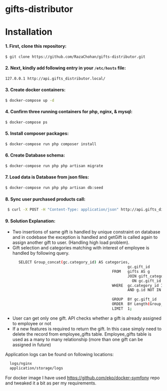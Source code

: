 # gifts-distributor

# Installation

####  1. First, clone this repository:

```bash
$ git clone https://github.com/RazaChohan/gifts-distributor.git
```

####  2. Next, kindly add following entry in your `/etc/hosts` file:

```bash
127.0.0.1 http://api.gifts_distributor.local/
```

####  3. Create docker containers:

```bash
$ docker-compose up -d
```

#### 4. Confirm three running containers for php, nginx, & mysql:

```bash
$ docker-compose ps 
```

#### 5. Install composer packages:

```bash
$ docker-compose run php composer install 
```
#### 6. Create Database schema:

```bash
$ docker-compose run php php artisan migrate 
```

#### 7. Load data is Database from json files:

```bash
$ docker-compose run php php artisan db:seed
```

#### 8. Sync user purchased products call:
```bash
 $ curl -X POST -H "Content-Type: application/json" http://api.gifts_distributor.local/employee/gift -d '{"employee_id": 1}'
```

#### 9. Solution Explanation:
- Two insertions of same gift is handled by unique constraint on database and in codebase the exception is handled 
  and getGift is called again to assign another gift to user. (Handling high load problem).
- Gift selection and categories matching with interest of employee is handled by following query.
```bash
      SELECT Group_concat(gc.category_id) AS categories, 
                                                       gc.gift_id 
                                                FROM   gifts AS g 
                                                       JOIN gift_categories gc 
                                                         ON gc.gift_id = g.id 
                                                WHERE  gc.category_id IN ( 5,7,9 ) 
                                                       AND g.id NOT IN (SELECT gift_id 
                                                                        FROM   employee_gifts) 
                                                GROUP  BY gc.gift_id 
                                                ORDER  BY Length(Group_concat(gc.category_id)) DESC 
                                                LIMIT  1;
```                                                
 - User can get only one gift. API checks whether a gift is already assigned to employee or not
 - If a new features is required to return the gift. In this case simply need to delete the record from employee_gifts 
   table. Employee_gifts table is used as a many to many relationship (more than one gift can be assigned in future)

Application logs can be found on following locations:
```bash
  logs/nginx
  application/storage/logs
```
For docker image I have used https://github.com/eko/docker-symfony repo and tweaked it a bit as per my requirements.
